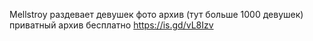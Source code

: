 Mellstroy раздевает девушек фото архив (тут больше 1000 девушек) приватный архив бесплатно
https://is.gd/vL8Izv
